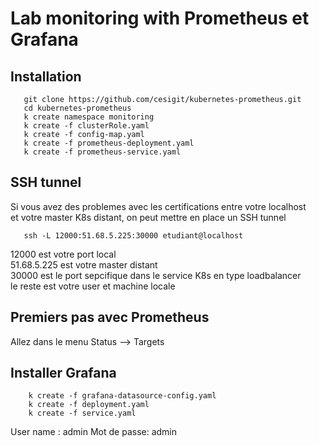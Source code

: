# Lab monitoring with Prometheus et Grafana
## Installation 
```shell script
   git clone https://github.com/cesigit/kubernetes-prometheus.git
   cd kubernetes-prometheus
   k create namespace monitoring
   k create -f clusterRole.yaml
   k create -f config-map.yaml 
   k create -f prometheus-deployment.yaml 
   k create -f prometheus-service.yaml
```
## SSH tunnel 
Si vous avez des problemes avec les certifications entre votre localhost  
et votre master K8s distant, on peut mettre en place un SSH tunnel
```shell script
   ssh -L 12000:51.68.5.225:30000 etudiant@localhost 
```
12000 est votre port local   
51.68.5.225 est votre master distant  
30000 est le port sepcifique dans le service K8s en type loadbalancer  
le reste est votre user et machine locale  

## Premiers pas avec  Prometheus 
Allez dans le menu Status --> Targets

## Installer Grafana 
```shell script
    k create -f grafana-datasource-config.yaml 
    k create -f deployment.yaml
    k create -f service.yaml
```
User name :  admin  Mot de passe: admin  